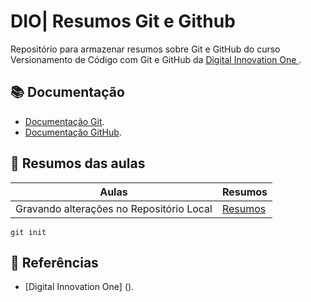 
# DIO| Resumos Git e Github

Repositório para armazenar resumos sobre Git e GitHub do curso Versionamento de Código com Git  e GitHub da [Digital Innovation One ](https://www.dio.me/).

## 📚 Documentação
- [Documentação Git](https://git-scm.com/docs/git/pt_BR).
- [Documentação GitHub](https://docs.github.com/pt).

## 📝  Resumos das aulas

| Aulas | Resumos |
|------|---------|
| Gravando alterações  no Repositório Local| [Resumos]() |

```
git init
```

## 🔎 Referências
- [Digital Innovation One] ().
